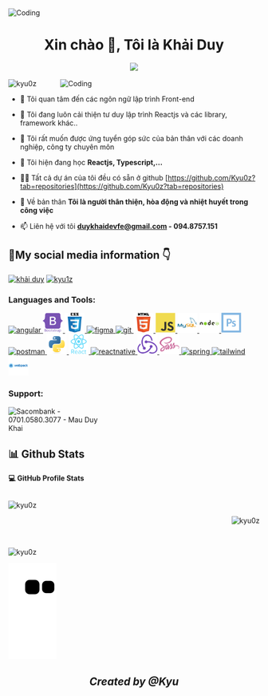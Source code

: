 <img width="1200" height="300" align="center" alt="Coding" width="1200" src="https://toidicodedao.files.wordpress.com/2018/07/web-development.jpg">
<h1 align="center">Xin chào 👋, Tôi là Khải Duy</h1>
<p align="center">
 <img src="https://readme-typing-svg.herokuapp.com?lines=Lập+Trình+Viên+Front-end+nhiệt+huyết+từ+Việt+Nam;Câu+nói+truyền+cảm+hứng+mà+tôi+muốn+chia+sẽ+cho+mọi+người;+I+have+not+failed.+I’ve+just+found+10,000+ways+that+won’t+work.+;DS%20|%20AI%20|%20Enthusiastic;Always%20learning%20new%20things&center=true&width=380&height=45">
</p>
<img align="right" alt="Coding" width="400" src="https://camo.githubusercontent.com/cae12fddd9d6982901d82580bdf321d81fb299141098ca1c2d4891870827bf17/68747470733a2f2f6d69726f2e6d656469756d2e636f6d2f6d61782f313336302f302a37513379765349765f7430696f4a2d5a2e676966">

<p align="left"> <img src="https://komarev.com/ghpvc/?username=kyu0z&label=Profile%20views&color=0e75b6&style=flat" alt="kyu0z" /> </p>

- 🔭 Tôi quan tâm đến các ngôn ngữ lập trình Front-end

- 👯 Tôi đang luôn cải thiện tư duy lập trình Reactjs và các library, framework khác..

- 🤝 Tôi rất muốn được ứng tuyển góp sức của bản thân với các doanh nghiệp, công ty chuyên môn

- 🌱 Tôi hiện đang học **Reactjs, Typescript,...**

- 👨‍💻 Tất cả dự án của tôi đều có sẵn ở github [https://github.com/Kyu0z?tab=repositories](https://github.com/Kyu0z?tab=repositories)

- 💬 Về bản thân **Tôi là người thân thiện, hòa động và nhiệt huyết trong công việc**

- 📫 Liên hệ với tôi **duykhaidevfe@gmail.com - 094.8757.151**

## 🤳**My social media information** 👇
<p align="left">
<a href="https://www.facebook.com/khai.duy.182/" target="blank"><img align="center" src="https://raw.githubusercontent.com/rahuldkjain/github-profile-readme-generator/master/src/images/icons/Social/facebook.svg" alt="khải duy" height="30" width="40" /></a>
<a href="https://instagram.com/kyu1z" target="blank"><img align="center" src="https://raw.githubusercontent.com/rahuldkjain/github-profile-readme-generator/master/src/images/icons/Social/instagram.svg" alt="kyu1z" height="30" width="40" /></a>
</p>

<h3 align="left">Languages and Tools:</h3>
<p align="left"> <a href="https://angular.io" target="_blank" rel="noreferrer"> <img src="https://angular.io/assets/images/logos/angular/angular.svg" alt="angular" width="40" height="40"/> </a> <a href="https://getbootstrap.com" target="_blank" rel="noreferrer"> <img src="https://raw.githubusercontent.com/devicons/devicon/master/icons/bootstrap/bootstrap-plain-wordmark.svg" alt="bootstrap" width="40" height="40"/> </a> <a href="https://www.w3schools.com/css/" target="_blank" rel="noreferrer"> <img src="https://raw.githubusercontent.com/devicons/devicon/master/icons/css3/css3-original-wordmark.svg" alt="css3" width="40" height="40"/> </a> <a href="https://www.figma.com/" target="_blank" rel="noreferrer"> <img src="https://www.vectorlogo.zone/logos/figma/figma-icon.svg" alt="figma" width="40" height="40"/> </a> <a href="https://git-scm.com/" target="_blank" rel="noreferrer"> <img src="https://www.vectorlogo.zone/logos/git-scm/git-scm-icon.svg" alt="git" width="40" height="40"/> </a> <a href="https://www.w3.org/html/" target="_blank" rel="noreferrer"> <img src="https://raw.githubusercontent.com/devicons/devicon/master/icons/html5/html5-original-wordmark.svg" alt="html5" width="40" height="40"/> </a> <a href="https://developer.mozilla.org/en-US/docs/Web/JavaScript" target="_blank" rel="noreferrer"> <img src="https://raw.githubusercontent.com/devicons/devicon/master/icons/javascript/javascript-original.svg" alt="javascript" width="40" height="40"/> </a> <a href="https://www.mysql.com/" target="_blank" rel="noreferrer"> <img src="https://raw.githubusercontent.com/devicons/devicon/master/icons/mysql/mysql-original-wordmark.svg" alt="mysql" width="40" height="40"/> </a> <a href="https://nodejs.org" target="_blank" rel="noreferrer"> <img src="https://raw.githubusercontent.com/devicons/devicon/master/icons/nodejs/nodejs-original-wordmark.svg" alt="nodejs" width="40" height="40"/> </a> <a href="https://www.photoshop.com/en" target="_blank" rel="noreferrer"> <img src="https://raw.githubusercontent.com/devicons/devicon/master/icons/photoshop/photoshop-line.svg" alt="photoshop" width="40" height="40"/> </a> <a href="https://postman.com" target="_blank" rel="noreferrer"> <img src="https://www.vectorlogo.zone/logos/getpostman/getpostman-icon.svg" alt="postman" width="40" height="40"/> </a> <a href="https://www.python.org" target="_blank" rel="noreferrer"> <img src="https://raw.githubusercontent.com/devicons/devicon/master/icons/python/python-original.svg" alt="python" width="40" height="40"/> </a> <a href="https://reactjs.org/" target="_blank" rel="noreferrer"> <img src="https://raw.githubusercontent.com/devicons/devicon/master/icons/react/react-original-wordmark.svg" alt="react" width="40" height="40"/> </a> <a href="https://reactnative.dev/" target="_blank" rel="noreferrer"> <img src="https://reactnative.dev/img/header_logo.svg" alt="reactnative" width="40" height="40"/> </a> <a href="https://redux.js.org" target="_blank" rel="noreferrer"> <img src="https://raw.githubusercontent.com/devicons/devicon/master/icons/redux/redux-original.svg" alt="redux" width="40" height="40"/> </a> <a href="https://sass-lang.com" target="_blank" rel="noreferrer"> <img src="https://raw.githubusercontent.com/devicons/devicon/master/icons/sass/sass-original.svg" alt="sass" width="40" height="40"/> </a> <a href="https://spring.io/" target="_blank" rel="noreferrer"> <img src="https://www.vectorlogo.zone/logos/springio/springio-icon.svg" alt="spring" width="40" height="40"/> </a> <a href="https://tailwindcss.com/" target="_blank" rel="noreferrer"> <img src="https://www.vectorlogo.zone/logos/tailwindcss/tailwindcss-icon.svg" alt="tailwind" width="40" height="40"/> </a> <a href="https://webpack.js.org" target="_blank" rel="noreferrer"> <img src="https://raw.githubusercontent.com/devicons/devicon/d00d0969292a6569d45b06d3f350f463a0107b0d/icons/webpack/webpack-original-wordmark.svg" alt="webpack" width="40" height="40"/> </a> </p>

<h3 align="left">Support:</h3>
<p><a href="https://www.buymeacoffee.com/Sacombank - 0701.0580.3077 - Mau Duy Khai"> <img align="left" src="https://cdn.buymeacoffee.com/buttons/v2/default-yellow.png" height="50" width="210" alt="Sacombank - 0701.0580.3077 - Mau Duy Khai" /></a></p><br><br>
<br/>

## 📊 **Github Stats**

  <summary><b>💻 GitHub Profile Stats</b></summary>
  <br/>

<p><img align="left" src="https://github-readme-stats.vercel.app/api/top-langs?username=kyu0z&show_icons=true&locale=en&layout=compact" alt="kyu0z" /></p>
<br/>

<p>&nbsp;<img align="right" src="https://github-readme-stats.vercel.app/api?username=kyu0z&show_icons=true&locale=en" alt="kyu0z" /></p>
<br/>

<p><img align="center" src="https://github-readme-streak-stats.herokuapp.com/?user=kyu0z&" alt="kyu0z" /></p>

![Snake animation](https://github.com/sonht113/sonht113/blob/output/github-contribution-grid-snake.svg)
     
<h2 align="center"><i>Created by @Kyu<i></h2>

